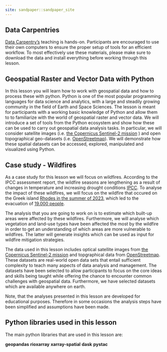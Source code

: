```yaml
---
site: sandpaper::sandpaper_site
---
```


## Data Carpentries
[Data Carpentry’s](https://datacarpentry.org/) teaching is hands-on. Participants are encouraged to use their own computers to ensure the proper setup of tools for an efficient workflow. To most effectively use these materials, please make sure to download the data and install everything before working through this lesson.

## Geospatial Raster and Vector Data with Python
In this lesson you will learn how to work with geospatial data and how to process these with python. Python is one of the most popular programming languages for data science and analytics, with a large and steadily growing community in the field of Earth and Space Sciences. The lesson is meant for participants with a working basic knowledge of Python and allow them to to familiarize with the world of geospatial raster and vector data. We will introduce a set of tools from the Python ecosystem and show how these can be used to carry out geospatial data analysis tasks. In particular, we will consider satellite images (i.e. [the Copernicus Sentinel-2 mission][sentinel-2] ) and open topographical geo-datasets (i.e. [OpenStreetmap][osm]). We will demonstrate how these spatial datasets can be accessed, explored, manipulated and visualized using Python.

## Case study - Wildfires
As a case study for this lesson we will focus on wildfires. According to the IPCC assessment report, the wildfire seasons are lengthening as a result of changes in temperature and increasing drought conditions [IPCC](https://www.ipcc.ch/report/ar6/wg2/about/frequently-asked-questions/keyfaq1/). To analyse the impact of these wildfires, we will focus on the wildfire that occured on the Greek island [Rhodes in the summer of 2023](https://news.sky.com/story/wildfires-on-rhodes-force-hundreds-of-holidaymakers-to-flee-their-hotels-12925583), which led to the evacuation of [19.000 people](https://en.wikipedia.org/wiki/2023_Greece_wildfires).


The analysis that you are going to work on is to estimate which built-up areas were affected by these wildfires. Furthermore, we will analyse which vegetation and land-use types have been affected the most by the wildfire in order to get an understanding of which areas are more vulnerable to wildfires. The latter will generate insights which can be used as input for wildfire mitigation strategies.

The data used in this lesson includes optical satellite images from [the Copernicus Sentinel-2 mission][sentinel-2] and topgraphical data from [OpenStreetmap][osm]. These datasets are real-world open data sets that entail sufficient complexity to teach many aspects of data analysis and management. The datasets have been selected to allow participants to focus on the core ideas and skills being taught while offering the chance to encounter common challenges with geospatial data. Furthermore, we have selected datasets which are available anywhere on earth.

Note, that the analyses presented in this lesson are developed for educational purposes. Therefore in some occasions the analysis steps have been simplified and assumptions have been made.

## Python libraries used in this lesson
The main python libraries that are used in this lesson are:

**geopandas**
**rioxarray**
**xarray-spatial**
**dask**
**pystac**

[sentinel-2]: https://sentinel.esa.int/web/sentinel/missions/sentinel-2
[osm]: https://www.openstreetmap.org/#map=14/45.2935/18.7986
[workbench]: https://carpentries.github.io/sandpaper-docs